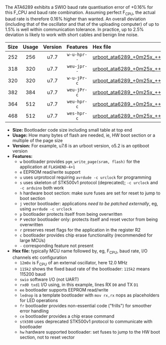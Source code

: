 The ATA6289 exhibits a SWIO baud rate quantisation error of +0.16% for this F_CPU and baud rate combination. Assuming perfect F<sub>CPU</sub>, the actual baud rate is therefore 0.16% higher than wanted. An overall deviation (including that of the oscillator and that of the uploading computer) of up to 1.5% is well within communication tolerance. In practice, up to 2.5% deviation is likely to work with short cables and benign line noise.

|Size|Usage|Version|Features|Hex file|
|:-:|:-:|:-:|:-:|:--|
|252|256|u7.7|`w-u-hpr--`|[urboot_ata6289_+0m25x_+++2k4_swio_rxb0_txb1_hw.hex](https://raw.githubusercontent.com/stefanrueger/urboot.hex/main/mcus/ata6289/external_oscillator/fcpu_+0m25x/br_+++2k4/urboot_ata6289_+0m25x_+++2k4_swio_rxb0_txb1_hw.hex)|
|318|320|u7.7|`weu-jpr--`|[urboot_ata6289_+0m25x_+++2k4_swio_rxb0_txb1_ee.hex](https://raw.githubusercontent.com/stefanrueger/urboot.hex/main/mcus/ata6289/external_oscillator/fcpu_+0m25x/br_+++2k4/urboot_ata6289_+0m25x_+++2k4_swio_rxb0_txb1_ee.hex)|
|320|320|u7.7|`w-u-jPr-c`|[urboot_ata6289_+0m25x_+++2k4_swio_rxb0_txb1_lednop_fr_ce.hex](https://raw.githubusercontent.com/stefanrueger/urboot.hex/main/mcus/ata6289/external_oscillator/fcpu_+0m25x/br_+++2k4/urboot_ata6289_+0m25x_+++2k4_swio_rxb0_txb1_lednop_fr_ce.hex)|
|382|384|u7.7|`weu-jPr-c`|[urboot_ata6289_+0m25x_+++2k4_swio_rxb0_txb1_ee_lednop_fr_ce.hex](https://raw.githubusercontent.com/stefanrueger/urboot.hex/main/mcus/ata6289/external_oscillator/fcpu_+0m25x/br_+++2k4/urboot_ata6289_+0m25x_+++2k4_swio_rxb0_txb1_ee_lednop_fr_ce.hex)|
|364|512|u7.7|`weu-hpr-c`|[urboot_ata6289_+0m25x_+++2k4_swio_rxb0_txb1_ee_lednop_fr_ce_hw.hex](https://raw.githubusercontent.com/stefanrueger/urboot.hex/main/mcus/ata6289/external_oscillator/fcpu_+0m25x/br_+++2k4/urboot_ata6289_+0m25x_+++2k4_swio_rxb0_txb1_ee_lednop_fr_ce_hw.hex)|
|468|512|u7.7|`wes-hpr-c`|[urboot_ata6289_+0m25x_+++2k4_swio_rxb0_txb1_ee_lednop_fr_ce_stk500_hw.hex](https://raw.githubusercontent.com/stefanrueger/urboot.hex/main/mcus/ata6289/external_oscillator/fcpu_+0m25x/br_+++2k4/urboot_ata6289_+0m25x_+++2k4_swio_rxb0_txb1_ee_lednop_fr_ce_stk500_hw.hex)|

- **Size:** Bootloader code size including small table at top end
- **Usage:** How many bytes of flash are needed, ie, HW boot section or a multiple of the page size
- **Version:** For example, u7.6 is an urboot version, o5.2 is an optiboot version
- **Features:**
  + `w` bootloader provides `pgm_write_page(sram, flash)` for the application at `FLASHEND-4+1`
  + `e` EEPROM read/write support
  + `u` uses urprotocol requiring `avrdude -c urclock` for programming
  + `s` uses skeleton of STK500v1 protocol (deprecated); `-c urclock` and `-c arduino` both work
  + `h` hardware boot section: make sure fuses are set for reset to jump to boot section
  + `j` vector bootloader: applications *need to be patched externally*, eg, using `avrdude -c urclock`
  + `p` bootloader protects itself from being overwritten
  + `P` vector bootloader only: protects itself and reset vector from being overwritten
  + `r` preserves reset flags for the application in the register R2
  + `c` bootloader provides chip erase functionality (recommended for large MCUs)
  + `-` corresponding feature not present
- **Hex file:** typically MCU name followed by, eg, F<sub>CPU</sub>, baud rate, I/O channels etc configuration
  + `12m0x` is F<sub>CPU</sub> of an external oscillator, here 12.0 MHz
  + `115k2` shows the fixed baud rate of the bootloader: `115k2` means 115200 baud
  + `swio` software I/O (not UART)
  + `rxd0 txd1` I/O using, in this example, lines RX `D0` and TX `D1`
  + `ee` bootloader supports EEPROM read/write
  + `lednop` is a template bootloader with `mov rx,rx` nops as placeholders for LED operations
  + `fr` bootloader provides non-essential code ("frills") for smoother error handling
  + `ce` bootloader provides a chip erase command
  + `stk500` uses deprecated STK500v1 protocol to communicate with bootloader
  + `hw` hardware supported bootloader: set fuses to jump to the HW boot section, not to reset vector
